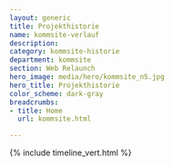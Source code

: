 ```yaml
---
layout: generic
title: Projekthistorie
name: kommsite-verlauf
description: 
category: kommsite-historie
department: kommsite
section: Web Relaunch
hero_image: media/hero/kommsite_n5.jpg
hero_title: Projekthistorie
color_scheme: dark-gray
breadcrumbs:
- title: Home
  url: kommsite.html

---
```


{% include timeline_vert.html %}